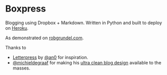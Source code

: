 Boxpress
========
Blogging using Dropbox + Markdown. Written in Python and built to deploy on [Heroku](http://heroku.com).

As demonstrated on [robgrundel.com](http://robgrundel.com).

Thanks to 
* [Letterpress](https://github.com/an0/Letterpress) by [@an0](https://github.com/an0) for inspiration.
* [@michieldegraaf](https://github.com/michieldegraaf) for making his [ultra clean blog design](https://github.com/michieldegraaf/blog) available to the masses.
